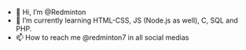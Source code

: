 - 👋 Hi, I’m @Redminton
- 🌱 I’m currently learning HTML-CSS, JS (Node.js as well), C, SQL and PHP.
- 📫 How to reach me @redminton7 in all social medias

<!---
Redminton/Redminton is a ✨ special ✨ repository because its `README.md` (this file) appears on your GitHub profile.
You can click the Preview link to take a look at your changes.
--->
